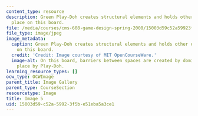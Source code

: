 ```yaml
---
content_type: resource
description: Green Play-Doh creates structural elements and holds other objects in
  place on this board.
file: /media/courses/cms-608-game-design-spring-2008/15003d59c52a59923f5be51eba5a3ce1_05.jpg
file_type: image/jpeg
image_metadata:
  caption: Green Play-Doh creates structural elements and holds other objects in place
    on this board.
  credit: 'Credit: Image courtesy of MIT OpenCourseWare.'
  image-alt: On this board, barriers between spaces are created by dominos, held in
    place by Play-Doh.
learning_resource_types: []
ocw_type: OCWImage
parent_title: Image Gallery
parent_type: CourseSection
resourcetype: Image
title: Image 5
uid: 15003d59-c52a-5992-3f5b-e51eba5a3ce1
---
```

